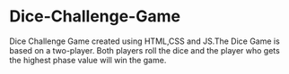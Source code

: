 # Dice-Challenge-Game
Dice Challenge Game created using HTML,CSS and JS.The Dice Game is based on a two-player. Both players roll the dice and the player who gets the highest phase value will win the game.

